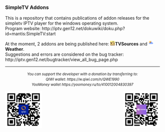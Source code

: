 <h3> SimpleTV Addons </h3>

<p>This is a repository that contains publications of addon releases for the simpletv IPTV player for the windows operating system.
</br>Program website: http://iptv.gen12.net/dokuwiki/doku.php?id=mantis:SimpleTV:start
</p>
<p>At the moment, 2 addons are being published here: <img src="https://github.com/BMSimple/SimpleTV/blob/main/img/tvs_logo.png" height="16"/><b>TVSources</b> and <img src="https://github.com/BMSimple/SimpleTV/blob/main/img/weather_logo.png" height="16"/><b>Weather</b>.</br>
Suggestions and errors are considered on the bug tracker:</br>
http://iptv.gen12.net/bugtracker/view_all_bug_page.php
</p>

<hr>
<p align="center">
<i><small >You can support the developer with a donation by transferring to:</br>
QIWI wallet: https://w.qiwi.com/n/QWE1990 </br>
YooMoney wallet https://yoomoney.ru/to/410012004830397</br>
</small></i>
</p>
<p>
<img  align="left" src="https://github.com/BMSimple/SimpleTV/blob/main/img/QR_QIWI.png" height="120"/>
<img align="right" src="https://github.com/BMSimple/SimpleTV/blob/main/img/QR_YOUMONEY.png" height="120"/>
</p>

